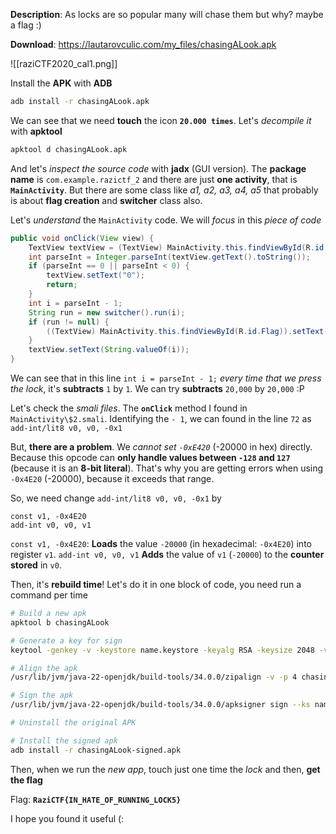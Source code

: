 **Description**: As locks are so popular many will chase them but why? maybe a flag :)

**Download**: https://lautarovculic.com/my_files/chasingALook.apk

![[raziCTF2020_cal1.png]]

Install the **APK** with **ADB**
```bash
adb install -r chasingALook.apk
```

We can see that we need **touch** the icon **`20.000 times`**.
Let's *decompile it* with **apktool**
```bash
apktool d chasingALook.apk
```

And let's *inspect the source code* with **jadx** (GUI version).
The **package name** is `com.example.razictf_2` and there are just **one activity**, that is **`MainActivity`**. But there are some class like *a1, a2, a3, a4, a5* that probably is about **flag creation** and **switcher** class also.

Let's *understand* the `MainActivity` code.
We will *focus* in this *piece of code*
```java
public void onClick(View view) {
    TextView textView = (TextView) MainActivity.this.findViewById(R.id.Num);
    int parseInt = Integer.parseInt(textView.getText().toString());
    if (parseInt == 0 || parseInt < 0) {
        textView.setText("0");
        return;
    }
    int i = parseInt - 1;
    String run = new switcher().run(i);
    if (run != null) {
        ((TextView) MainActivity.this.findViewById(R.id.Flag)).setText(run);
    }
    textView.setText(String.valueOf(i));
}
```

We can see that in this line `int i = parseInt - 1;` *every time that we press the lock*, it's **subtracts** `1` by `1`.
We can try **subtracts** `20,000` by `20,000` :P

Let's check the *smali files*.
The **`onClick`** method I found in `MainActivity\$2.smali`.
Identifying the `- 1`, we can found in the line `72` as `add-int/lit8 v0, v0, -0x1`

But, **there are a problem**. We *cannot set `-0xE420`* (-20000 in hex) directly.
Because this opcode can **only handle values between `-128` and `127`** (because it is an **8-bit literal**). That's why you are getting errors when using `-0x4E20` (-20000), because it exceeds that range.

So, we need change `add-int/lit8 v0, v0, -0x1` by
```smali
const v1, -0x4E20
add-int v0, v0, v1
```

`const v1, -0x4E20`: **Loads** the value `-20000` (in hexadecimal: `-0x4E20`) into register `v1`.
`add-int v0, v0, v1` **Adds** the value of `v1` (`-20000`) to the **counter stored** in `v0`.

Then, it's **rebuild time**!
Let's do it in one block of code, you need run a command per time
```bash
# Build a new apk
apktool b chasingALook

# Generate a key for sign
keytool -genkey -v -keystore name.keystore -keyalg RSA -keysize 2048 -validity 10000 -alias alias

# Align the apk
/usr/lib/jvm/java-22-openjdk/build-tools/34.0.0/zipalign -v -p 4 chasingALook/dist/chasingALook.apk chasingALook-aligned.apk

# Sign the apk
/usr/lib/jvm/java-22-openjdk/build-tools/34.0.0/apksigner sign --ks name.keystore --ks-key-alias alias --ks-pass pass:lautaro --key-pass pass:lautaro --out chasingALook-signed.apk chasingALook-aligned.apk

# Uninstall the original APK

# Install the signed apk
adb install -r chasingALook-signed.apk
```

Then, when we run the *new app*, touch just one time the *lock* and then, **get the flag**

Flag: **`RaziCTF{IN_HATE_OF_RUNNING_LOCK5}`**

I hope you found it useful (: